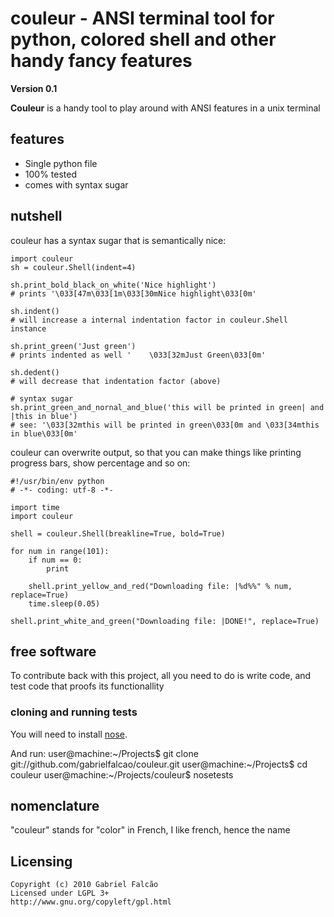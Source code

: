 # couleur - ANSI terminal tool for python, colored shell and other handy fancy features
__Version 0.1__

__Couleur__ is a handy tool to play around with ANSI features in a
unix terminal

## features

+ Single python file
+ 100% tested
+ comes with syntax sugar

## nutshell

couleur has a syntax sugar that is semantically nice:

    import couleur
    sh = couleur.Shell(indent=4)

    sh.print_bold_black_on_white('Nice highlight')
    # prints '\033[47m\033[1m\033[30mNice highlight\033[0m'

    sh.indent()
    # will increase a internal indentation factor in couleur.Shell instance

    sh.print_green('Just green')
    # prints indented as well '    \033[32mJust Green\033[0m'

    sh.dedent()
    # will decrease that indentation factor (above)

    # syntax sugar
    sh.print_green_and_nornal_and_blue('this will be printed in green| and |this in blue')
    # see: '\033[32mthis will be printed in green\033[0m and \033[34mthis in blue\033[0m'

couleur can overwrite output, so that you can make things like printing progress bars, show percentage and so on:

    #!/usr/bin/env python
    # -*- coding: utf-8 -*-

    import time
    import couleur

    shell = couleur.Shell(breakline=True, bold=True)

    for num in range(101):
        if num == 0:
            print

        shell.print_yellow_and_red("Downloading file: |%d%%" % num, replace=True)
        time.sleep(0.05)

    shell.print_white_and_green("Downloading file: |DONE!", replace=True)

## free software

To contribute back with this project, all you need to do is write code, and test code that proofs its functionallity

### cloning and running tests

You will need to install [nose](http://somethingaboutorange.com/mrl/projects/nose/0.11.3/ "a pretty way for testing in python").

And run:
    user@machine:~/Projects$ git clone git://github.com/gabrielfalcao/couleur.git
    user@machine:~/Projects$ cd couleur
    user@machine:~/Projects/couleur$ nosetests

## nomenclature

  "couleur" stands for "color" in French, I like french, hence the name

## Licensing

    Copyright (c) 2010 Gabriel Falcão
    Licensed under LGPL 3+
    http://www.gnu.org/copyleft/gpl.html
